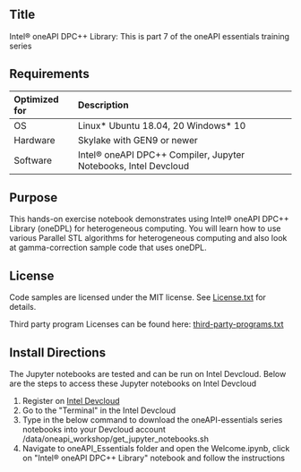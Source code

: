 ## Title
Intel&reg; oneAPI DPC++ Library: This is part 7 of the oneAPI essentials training series
  
## Requirements
| Optimized for                       | Description
|:---                               |:---
| OS                                | Linux* Ubuntu 18.04, 20 Windows* 10
| Hardware                          | Skylake with GEN9 or newer
| Software                          | Intel&reg; oneAPI DPC++ Compiler, Jupyter Notebooks, Intel Devcloud
  
## Purpose
This hands-on exercise notebook demonstrates using Intel&reg; oneAPI DPC++ Library (oneDPL) for heterogeneous computing. You will learn how to use various Parallel STL algorithms for heterogeneous computing and also look at gamma-correction sample code that uses oneDPL.

## License  
Code samples are licensed under the MIT license. See [License.txt](https://github.com/oneapi-src/oneAPI-samples/blob/master/License.txt) for details.

Third party program Licenses can be found here: [third-party-programs.txt](https://github.com/oneapi-src/oneAPI-samples/blob/master/third-party-programs.txt)

## Install Directions

The Jupyter notebooks are tested and can be run on Intel Devcloud.
Below are the steps to access these Jupyter notebooks on Intel Devcloud
1. Register on [Intel Devcloud](https://intelsoftwaresites.secure.force.com/devcloud/oneapi)
2. Go to the "Terminal" in the Intel Devcloud
3. Type in the below command to download the oneAPI-essentials series notebooks into your Devcloud account
    /data/oneapi_workshop/get_jupyter_notebooks.sh
4. Navigate to oneAPI_Essentials folder and open the Welcome.ipynb, click on "Intel&reg; oneAPI DPC++ Library" notebook and follow the instructions
